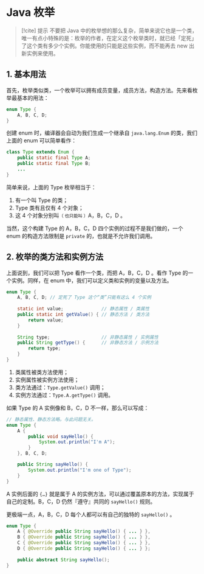 # Java 枚举

> [!cite] 提示
> 不要把 Java 中的枚举想的那么复杂，简单来说它也是一个类，唯一有点小特殊的是：枚举的作者，在定义这个枚举类时，就已经「定死」了这个类有多少个实例。你能使用的只能是这些实例，而不能再去 new 出新实例来使用。

## 1. 基本用法

首先，枚举类似类，一个枚举可以拥有成员变量，成员方法，构造方法。先来看枚举最基本的用法：

```java
enum Type {
    A, B, C, D;
}
```

创建 enum 时，编译器会自动为我们生成一个继承自 `java.lang.Enum` 的类，我们上面的 enum 可以简单看作：

```java
class Type extends Enum {
    public static final Type A;
    public static final Type B;
    ...
}
```

简单来说，上面的 Type 枚举相当于：

1. 有一个叫 Type 的类；
2. Type 类有且仅有 4 个对象；
3. 这 4 个对象分别叫<small>（ 也只能叫 ）</small>A，B，C，D 。

当然，这个构建 Type 的 A，B，C，D 四个实例的过程不是我们做的，一个 enum 的构造方法限制是 `private` 的，也就是不允许我们调用。

## 2. 枚举的类方法和实例方法

上面说到，我们可以把 Type 看作一个类，而把 A，B，C，D 。看作 Type 的一个实例。同样，在 enum 中，我们可以定义类和实例的变量以及方法。

```java
enum Type {
    A, B, C, D; // 定死了 Type 这个“类”只能有这么 4 个实例
 
    static int value;              // 静态属性 / 类属性
    public static int getValue() { // 静态方法 / 类方法
        return value;
    }
 
    String type;                   // 非静态属性 / 实例属性 
    public String getType() {      // 非静态方法 / 示例方法
        return type;
    }
}
```

1. 类属性被类方法使用；
2. 实例属性被实例方法使用；
3. 类方法通过：`Type.getValue()` 调用；
4. 实例方法通过：`Type.A.getType()` 调用。

如果 Type 的 A 实例像和 B，C，D 不一样，那么可以写成：

```java
// 静态属性、静态方法略。与此问题无关。
enum Type {
    A {
        public void sayHello() {
            System.out.println("I'm A");
        }
    }, B, C, D;

    public String sayHello() {
        System.out.println("I'm one of Type");
    }
}
```

A 实例后面的 `{…}` 就是属于 A 的实例方法，可以通过覆盖原本的方法，实现属于自己的定制。B，C，D 仍然『遵守』共同的 `sayHello()` 规则。

更极端一点，A，B，C，D 每个人都可以有自己的独特的 `sayHello()` 。

```java
enum Type {
    A { @Override public String sayHello() { ... } },
    B { @Override public String sayHello() { ... } },
    C { @Override public String sayHello() { ... } },
    D { @Override public String sayHello() { ... } };
 
    public abstract String sayHello();
}
```
